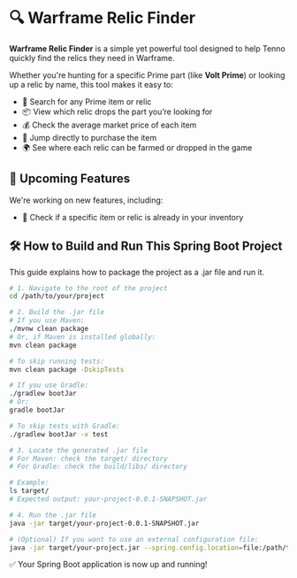 # 🔍 Warframe Relic Finder

**Warframe Relic Finder** is a simple yet powerful tool designed to help Tenno quickly find the relics they need in Warframe.

Whether you're hunting for a specific Prime part (like **Volt Prime**) or looking up a relic by name, this tool makes it easy to:

- 🔎 Search for any Prime item or relic  
- 📦 View which relic drops the part you’re looking for  
- 💰 Check the average market price of each item  
- 🛒 Jump directly to purchase the item  
- 🌍 See where each relic can be farmed or dropped in the game

## 🔧 Upcoming Features

We're working on new features, including:

- 🧾 Check if a specific item or relic is already in your inventory  
 


## 🛠️ How to Build and Run This Spring Boot Project

This guide explains how to package the project as a .jar file and run it.

```bash
# 1. Navigate to the root of the project
cd /path/to/your/project

# 2. Build the .jar file
# If you use Maven:
./mvnw clean package
# Or, if Maven is installed globally:
mvn clean package

# To skip running tests:
mvn clean package -DskipTests

# If you use Gradle:
./gradlew bootJar
# Or:
gradle bootJar

# To skip tests with Gradle:
./gradlew bootJar -x test

# 3. Locate the generated .jar file
# For Maven: check the target/ directory
# For Gradle: check the build/libs/ directory

# Example:
ls target/
# Expected output: your-project-0.0.1-SNAPSHOT.jar

# 4. Run the .jar file
java -jar target/your-project-0.0.1-SNAPSHOT.jar

# (Optional) If you want to use an external configuration file:
java -jar target/your-project.jar --spring.config.location=file:/path/to/application.properties
```

✅ Your Spring Boot application is now up and running!

